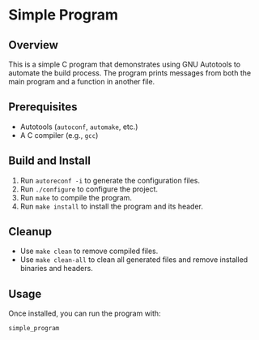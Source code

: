 # Simple Program

## Overview
This is a simple C program that demonstrates using GNU Autotools to automate the build process. The program prints messages from both the main program and a function in another file.

## Prerequisites
- Autotools (`autoconf`, `automake`, etc.)
- A C compiler (e.g., `gcc`)

## Build and Install
1. Run `autoreconf -i` to generate the configuration files.
2. Run `./configure` to configure the project.
3. Run `make` to compile the program.
4. Run `make install` to install the program and its header.

## Cleanup
- Use `make clean` to remove compiled files.
- Use `make clean-all` to clean all generated files and remove installed binaries and headers.

## Usage
Once installed, you can run the program with:
```bash
simple_program

